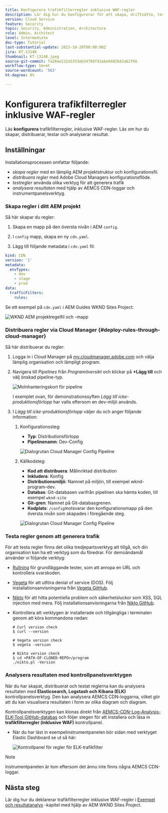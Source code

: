 ```yaml
---
title: Konfigurera trafikfilterregler inklusive WAF-regler
description: Lär dig hur du konfigurerar för att skapa, driftsätta, testa och analysera resultaten av trafikfilterregler, inklusive WAF-regler.
version: Cloud Service
feature: Security
topic: Security, Administration, Architecture
role: Admin, Architect
level: Intermediate
doc-type: Tutorial
last-substantial-update: 2023-10-20T00:00:00Z
jira: KT-13148
thumbnail: KT-13148.jpeg
source-git-commit: fa28ae232a5353eb34788fd2abe8402b42a62f66
workflow-type: tm+mt
source-wordcount: '563'
ht-degree: 0%

---
```



# Konfigurera trafikfilterregler inklusive WAF-regler

Läs **konfigurera** trafikfilterregler, inklusive WAF-regler. Läs om hur du skapar, distribuerar, testar och analyserar resultat.

## Inställningar

Installationsprocessen omfattar följande:

- _skapa regler_ med en lämplig AEM projektstruktur och konfigurationsfil.
- _distribuera regler_ med Adobe Cloud Managers konfigurationsflöde.
- _testregler_ använda olika verktyg för att generera trafik
- _analysera resultaten_ med hjälp av AEMCS CDN-loggar och instrumentpanelsverktyg.

### Skapa regler i ditt AEM projekt

Så här skapar du regler:

1. Skapa en mapp på den översta nivån i AEM `config`.

1. I `config` mapp, skapa en ny `cdn.yaml`.

1. Lägg till följande metadata i `cdn.yaml` fil:

```yaml
kind: CDN
version: '1'
metadata:
  envTypes:
    - dev
    - stage
    - prod
data:
  trafficFilters:
    rules:
```

Se ett exempel på `cdn.yaml` i AEM Guides WKND Sites Project:

![WKND AEM projektregelfil och -mapp](./assets/wknd-rules-file-and-folder.png)

### Distribuera regler via Cloud Manager {#deploy-rules-through-cloud-manager}

Så här distribuerar du regler:

1. Logga in i Cloud Manager på [my.cloudmanager.adobe.com](https://my.cloudmanager.adobe.com/) och välja lämplig organisation och lämpligt program.

1. Navigera till _Pipelines_ från _Programöversikt_ och klickar på **+Lägg till** och välj önskad pipeline-typ.

   ![Molnhanteringskort för pipeline](./assets/cloud-manager-pipelines-card.png)

   I exemplet ovan, för demonstrationssyften _Lägg till icke-produktionsförlopp_ har valts eftersom en dev-miljö används.

1. I _Lägg till icke-produktionsförlopp_ väljer du och anger följande information:

   1. Konfigurationssteg:

      - **Typ**: Distributionsförlopp
      - **Pipelinenamn**: Dev-Config

      ![Dialogrutan Cloud Manager Config Pipeline](./assets/cloud-manager-config-pipeline-step1-dialog.png)

   2. Källkodsteg:

      - **Kod att distribuera**: Målinriktad distribution
      - **Inkludera**: Konfig
      - **Distributionsmiljö**: Namnet på miljön, till exempel wknd-program-dev.
      - **Databas**: Git-databasen varifrån pipelinen ska hämta koden, till exempel `wknd-site`
      - **Git-gren**: Namnet på Git-databasgrenen.
      - **Kodplats**: `/config`motsvarar den konfigurationsmapp på den översta nivån som skapades i föregående steg.

      ![Dialogrutan Cloud Manager Config Pipeline](./assets/cloud-manager-config-pipeline-step2-dialog.png)

### Testa regler genom att generera trafik

För att testa regler finns det olika tredjepartsverktyg att tillgå, och din organisation kan ha ett verktyg som du föredrar. För demoändamål använder vi följande verktyg:

- [Rullning](https://curl.se/) för grundläggande tester, som att anropa en URL och kontrollera svarskoden.

- [Vegeta](https://github.com/tsenart/vegeta) för att utföra denial of service (DOS). Följ installationsanvisningarna från [Vegeta GitHub](https://github.com/tsenart/vegeta#install).

- [Nikto](https://github.com/sullo/nikto/wiki) för att hitta potentiella problem och säkerhetsluckor som XSS, SQL injection med mera. Följ installationsanvisningarna från [Nikto GitHub](https://github.com/sullo/nikto).

- Kontrollera att verktygen är installerade och tillgängliga i terminalen genom att köra kommandona nedan:

  ```shell
  # Curl version check
  $ curl --version
  
  # Vegeta version check
  $ vegeta -version
  
  # Nikto version check
  $ cd <PATH-OF-CLONED-REPO>/program
  ./nikto.pl -Version
  ```

### Analysera resultaten med kontrollpanelsverktygen

När du har skapat, distribuerat och testat reglerna kan du analysera resultaten med **Elasticsearch, Logstash och Kibana (ELK)** kontrollpanelsverktyg. Den kan analysera AEMCS CDN-loggarna, vilket gör att du kan visualisera resultaten i form av olika diagram och diagram.

Kontrollpanelsverktygen kan klonas direkt från [AEMCS-CDN-Log-Analysis-ELK-Tool GitHub-databas](https://github.com/adobe/AEMCS-CDN-Log-Analysis-ELK-Tool) och följer stegen för att installera och läsa in **trafikfilterregler (inklusive WAF)** kontrollpanel.

- När du har läst in exempelinstrumentpanelen bör sidan med verktyget Elastic Dashboard se ut så här:

  ![Kontrollpanel för regler för ELK-trafikfilter](./assets/elk-dashboard.png)

>[!NOTE]
>
>    Instrumentpanelen är tom eftersom det ännu inte finns några AEMCS CDN-loggar.


## Nästa steg

Lär dig hur du deklarerar trafikfilterregler inklusive WAF-regler i [Exempel och resultatanalys](./examples-and-analysis.md) -kapitel med hjälp av AEM WKND Sites Project.
